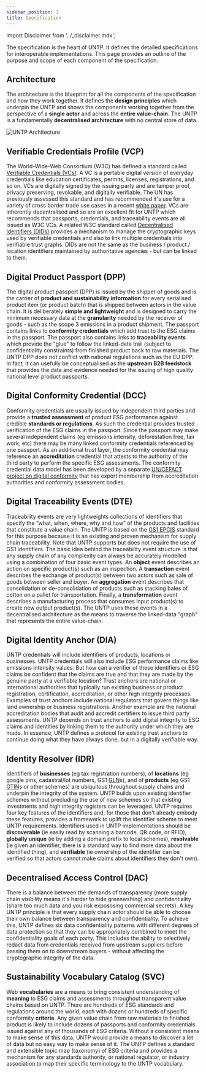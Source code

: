 ```yaml
---
sidebar_position: 3
title: Specification
---
```


import Disclaimer from '../\_disclaimer.mdx';

<Disclaimer />

The specification is the heart of UNTP.  It defines the detailed specifications for interoperable implementations. This page provides an outline of the purpose and scope of each component of the specification.

## Architecture

The architecture is the blueprint for all the components of the specification and how they work together. It defines the **design principles** which underpin the UNTP and shows the components working together from the perspective of a **single actor** and across the **entire value-chain**. The UNTP is a fundamentally **decentralised architecture** with no central store of data.

![UNTP Architecture](Architecture-UNTP.png)

## Verifiable Credentials Profile (VCP)

The World-Wide-Web Consortium (W3C) has defined a standard called [Verifiable Credentials (VCs)](https://www.w3.org/TR/vc-data-model/). A VC is a portable digital version of everyday credentials like education certificates, permits, licenses, registrations, and so on. VCs are digitally signed by the issuing party and are tamper proof, privacy preserving, revokable, and digitally verifiable. The UN has previously assessed this standard and has recommended it's use for a variety of cross border trade use cases in a recent [white paper](https://unece.org/trade/documents/2023/10/white-paper-edata-verifiable-credentials-cross-border-trade). VCs are inherently decentralised and so are an excellent fit for UNTP which recommends that passports, credentials, and traceability events are all issued as W3C VCs. A related W3C standard called [Decentralised Identifiers (DIDs)](https://www.w3.org/TR/did-core/) provides a mechanism to manage the cryptographic keys used by verifiable credentials and also to link multiple credentials into verifiable trust graphs. DIDs are not the same as the business / product / location identifiers maintained by authoritative agencies - but can be linked to them. 

## Digital Product Passport (DPP)

The digital product passport (DPP) is issued by the shipper of goods and is the carrier of **product and sustainability information** for every serialised product item (or product batch) that is shipped between actors in the value chain. It is deliberately **simple and lightweight** and is designed to carry the minimum necessary data at the **granularity** needed by the receiver of goods - such as the scope 3 emissions in a product shipment. The passport contains links to **conformity credentials** which add trust to the ESG claims in the passport. The passport also contains links to **traceability events** which provide the "glue" to follow the linked-data trail (subject to confidentiality constraints) from finished product back to raw materials. The UNTP DPP does not conflict with national regulations such as the EU DPP.  In fact, it can usefully be conceptualised as the **upstream B2B feedstock** that provides the data and evidence needed for the issuing of high quality national level product passports.

## Digital Conformity Credential (DCC)

Conformity credentials are usually issued by independent third parties and provide a **trusted assessment** of product ESG performance against credible **standards or regulations**. As such the credential provides trusted verification of the ESG claims in the passport. Since the passport may make several independent claims (eg emissions intensity, deforestation free, fair work, etc) there may be many linked conformity credentials referenced by one passport. As an additional trust layer, the conformity credential may reference an **accreditation** credential that attests to the authority of the third party to perform the specific ESG assessments. The conformity credential data model has been developed by a separate [UN/CEFACT project on digital conformity](https://unece.org/trade/documents/2024/07/session-documents/brs-digital-product-conformity-certificate-exchange-high) that has expert membership from accreditation authorities and conformity assessment bodies.

## Digital Traceability Events (DTE)

Traceability events are very lightweights collections of identifiers that specify the “what, when, where, why and how” of the products and facilities that constitute a value chain. The UNTP is based on the [GS1 EPCIS](https://www.gs1.org/standards/epcis) standard for this purpose because it is an existing and proven mechanism for supply chain traceability. Note that UNTP supports but does not require the use of GS1 identifiers. The basic idea behind the traceability event structure is that any supply chain of any complexity can always be accurately modelled using a combination of four basic event types. An **object** event describes an action on specific product(s) such as an inspection. A **transaction** event describes the exchange of product(s) between two actors such as sale of goods between seller and buyer. An **aggregation** event describes that consolidation or de-consolidation of products such as stacking bales of cotton on a pallet for transportation. Finally, a **transformation** event describes a manufacturing process that consumes input product(s) to create new output product(s). The UNTP uses these events in a decentralised architecture as the means to traverse the linked-data "graph" that represents the entire value-chain.

## Digital Identity Anchor (DIA)

UNTP credentials will include identifiers of products, locations or businesses.  UNTP credentials will also include ESG performance claims like emissions intensity values. But how can a verifier of these identifiers or ESG claims be confident that the claims are true and that they are made by the genuine party at a verifiable location? Trust anchors are national or international authorities that typically run existing business or product registration, certification, accreditation, or other high integrity processes. Examples of trust anchors include national regulators that govern things like land ownership or business registrations. Another example are the national accreditation bodies that audit and accredit certifiers to issue third party assessments. UNTP depends on trust anchors to add digital integrity to ESG claims and identities by linking them to the authority under which they are made. In essence, UNTP defines a protocol for existing trust anchors to continue doing what they have always done, but in a digitally verifiable way.

## Identity Resolver (IDR)

Identifiers of **businesses** (eg tax registration numbers), of **locations** (eg google pins, cadastral/lot numbers, GS1 [GLN](https://www.gs1.org/standards/id-keys/gln)s), and of **products** (eg GS1 [GTIN](https://www.gs1.org/standards/id-keys/gtin)s or other schemes) are ubiquitous throughout supply chains and underpin the integrity of the system. UNTP builds upon existing identifier schemes without precluding the use of new schemes so that existing investments and high integrity registers can be leveraged. UNTP requires four key features of the identifiers and, for those that don't already embody these features, provides a framework to uplift the identifier scheme to meet UNTP requirements. Identifiers used in UNTP implementations should be **discoverable** (ie easily read by scanning a barcode, QR code, or RFID), **globally unique** (ie by adding a domain prefix to local schemes), **resolvable** (ie given an identifier, there is a standard way to find more data about the identified thing), and **verifiable** (ie ownership of the identifier can be verified so that actors cannot make claims about identifiers they don't own). 

## Decentralised Access Control (DAC)

There is a balance between the demands of transparency (more supply chain visibility means it's harder to hide greenwshing) and confidentiality (share too much data and you risk expososing commercial secrets). A key UNTP principle is that every supply chain actor should be able to choose their own balance between transparency and confidentiality. To achieve this, UNTP defines six data confidentiality patterns with different degrees of data protection so that they can be appropriately combined to meet the confidentiality goals of each party. This includes the ability to selectively redact data from credentials received from upstream suppliers before passing them on to downstream buyers - without affecting the cryptographic integrity of the data. 

## Sustainability Vocabulary Catalog (SVC)

Web **vocabularies** are a means to bring consistent understanding of **meaning** to ESG claims and assessments throughout transparent value chains based on UNTP. There are hundreds of ESG standards and regulations around the world, each with dozens or hundreds of specific conformity **criteria**. Any given value chain from raw materials to finished product is likely to include dozens of passports and conformity credentials issued against any of thousands of ESG criteria. Without a consistent means to make sense of this data, UNTP would provide a means to discover a lot of data but no easy way to make sense of it. The UNTP defines a standard and extensible topic map (taxonomy) of ESG criteria and provides a mechanism for any standards authority, or national regulator, or industry association to map their specific terminology to the UNTP vocabulary.





